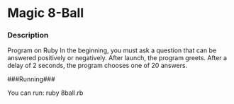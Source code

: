 # Magic 8-Ball #

### Description ###

Program on Ruby
In the beginning, you must ask a question that can be answered positively or negatively.
After launch, the program greets.
After a delay of 2 seconds, the program chooses one of 20 answers.

###Running###

You can run: ruby 8ball.rb
